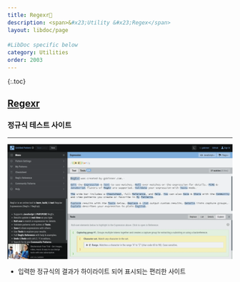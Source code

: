 ```yaml
---
title: Regexr🔗
description: <span>&#x23;Utility &#x23;Regex</span>
layout: libdoc/page

#LibDoc specific below
category: Utilities
order: 2003
---
```

{:.toc}

## [Regexr](https://regexr.com/)
### 정규식 테스트 사이트
--- 
![](/assets/docs/2000_Utilities/2003/1.webp)

* 입력한 정규식의 결과가 하이라이트 되어 표시되는 편리한 사이트